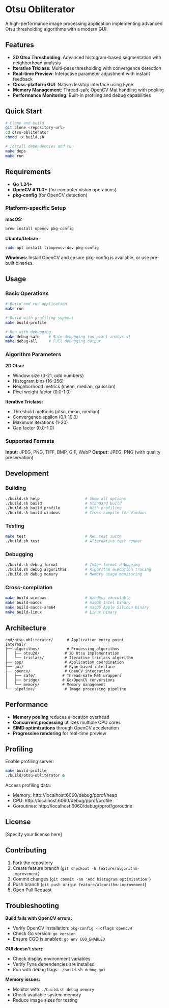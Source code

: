 # Otsu Obliterator

A high-performance image processing application implementing advanced Otsu thresholding algorithms with a modern GUI.

## Features

- **2D Otsu Thresholding**: Advanced histogram-based segmentation with neighborhood analysis
- **Iterative Triclass**: Multi-pass thresholding with convergence detection
- **Real-time Preview**: Interactive parameter adjustment with instant feedback
- **Cross-platform GUI**: Native desktop interface using Fyne
- **Memory Management**: Thread-safe OpenCV Mat handling with pooling
- **Performance Monitoring**: Built-in profiling and debug capabilities

## Quick Start

```bash
# Clone and build
git clone <repository-url>
cd otsu-obliterator
chmod +x build.sh

# Install dependencies and run
make deps
make run
```

## Requirements

- **Go 1.24+**
- **OpenCV 4.11.0+** (for computer vision operations)
- **pkg-config** (for OpenCV detection)

### Platform-specific Setup

**macOS:**
```bash
brew install opencv pkg-config
```

**Ubuntu/Debian:**
```bash
sudo apt install libopencv-dev pkg-config
```

**Windows:**
Install OpenCV and ensure pkg-config is available, or use pre-built binaries.

## Usage

### Basic Operations

```bash
# Build and run application
make run

# Build with profiling support
make build-profile

# Run with debugging
make debug-safe    # Safe debugging (no pixel analysis)
make debug-all     # Full debugging output
```

### Algorithm Parameters

**2D Otsu:**
- Window size (3-21, odd numbers)
- Histogram bins (16-256)
- Neighborhood metrics (mean, median, gaussian)
- Pixel weight factor (0.0-1.0)

**Iterative Triclass:**
- Threshold methods (otsu, mean, median)
- Convergence epsilon (0.1-10.0)
- Maximum iterations (1-20)
- Gap factor (0.0-1.0)

### Supported Formats

**Input:** JPEG, PNG, TIFF, BMP, GIF, WebP
**Output:** JPEG, PNG (with quality preservation)

## Development

### Building

```bash
./build.sh help                    # Show all options
./build.sh build                   # Standard build
./build.sh build profile           # With profiling
./build.sh build windows           # Cross-compile for Windows
```

### Testing

```bash
make test                          # Run test suite
./build.sh test                    # Alternative test runner
```

### Debugging

```bash
./build.sh debug format            # Image format debugging
./build.sh debug algorithms        # Algorithm execution tracing
./build.sh debug memory            # Memory usage monitoring
```

### Cross-compilation

```bash
make build-windows                 # Windows executable
make build-macos                   # macOS Intel binary
make build-macos-arm64             # macOS Apple Silicon binary
make build-linux                   # Linux binary
```

## Architecture

```
cmd/otsu-obliterator/      # Application entry point
internal/
├── algorithms/            # Processing algorithms
│   ├── otsu2d/           # 2D Otsu implementation
│   └── triclass/         # Iterative triclass algorithm
├── app/                  # Application coordination
├── gui/                  # Fyne-based interface
├── opencv/               # OpenCV integration
│   ├── safe/            # Thread-safe Mat wrappers
│   ├── bridge/          # Go/OpenCV conversions
│   └── memory/          # Memory management
└── pipeline/             # Image processing pipeline
```

## Performance

- **Memory pooling** reduces allocation overhead
- **Concurrent processing** utilizes multiple CPU cores
- **SIMD optimizations** through OpenCV acceleration
- **Progressive rendering** for real-time preview

## Profiling

Enable profiling server:
```bash
make build-profile
./build/otsu-obliterator &
```

Access profiling data:
- Memory: http://localhost:6060/debug/pprof/heap
- CPU: http://localhost:6060/debug/pprof/profile
- Goroutines: http://localhost:6060/debug/pprof/goroutine

## License

[Specify your license here]

## Contributing

1. Fork the repository
2. Create feature branch (`git checkout -b feature/algorithm-improvement`)
3. Commit changes (`git commit -am 'Add histogram optimization'`)
4. Push branch (`git push origin feature/algorithm-improvement`)
5. Open Pull Request

## Troubleshooting

**Build fails with OpenCV errors:**
- Verify OpenCV installation: `pkg-config --cflags opencv4`
- Check Go version: `go version`
- Ensure CGO is enabled: `go env CGO_ENABLED`

**GUI doesn't start:**
- Check display environment variables
- Verify Fyne dependencies are installed
- Run with debug flags: `./build.sh debug gui`

**Memory issues:**
- Monitor with: `./build.sh debug memory`
- Check available system memory
- Reduce image sizes for testing
